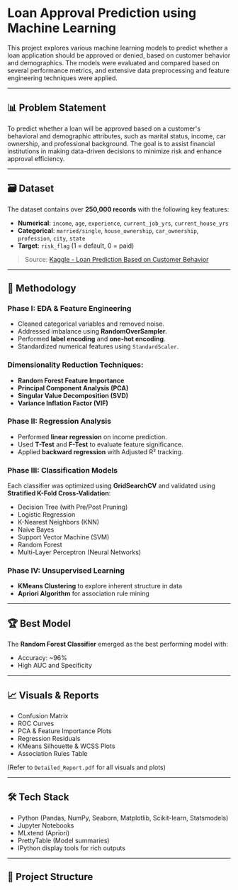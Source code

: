# Loan Approval Prediction using Machine Learning

This project explores various machine learning models to predict whether a loan application should be approved or denied, based on customer behavior and demographics. The models were evaluated and compared based on several performance metrics, and extensive data preprocessing and feature engineering techniques were applied.

---


## 📊 Problem Statement

To predict whether a loan will be approved based on a customer's behavioral and demographic attributes, such as marital status, income, car ownership, and professional background. The goal is to assist financial institutions in making data-driven decisions to minimize risk and enhance approval efficiency.

---

## 🗃️ Dataset

The dataset contains over **250,000 records** with the following key features:

- **Numerical**: `income`, `age`, `experience`, `current_job_yrs`, `current_house_yrs`
- **Categorical**: `married/single`, `house_ownership`, `car_ownership`, `profession`, `city`, `state`
- **Target**: `risk_flag` (1 = default, 0 = paid)

> Source: [Kaggle - Loan Prediction Based on Customer Behavior](https://www.kaggle.com/datasets/subhamjain/loan-prediction-based-on-customer-behavior)

---

## 🧠 Methodology

### Phase I: EDA & Feature Engineering
- Cleaned categorical variables and removed noise.
- Addressed imbalance using **RandomOverSampler**.
- Performed **label encoding** and **one-hot encoding**.
- Standardized numerical features using `StandardScaler`.

### Dimensionality Reduction Techniques:
- **Random Forest Feature Importance**
- **Principal Component Analysis (PCA)**
- **Singular Value Decomposition (SVD)**
- **Variance Inflation Factor (VIF)**

### Phase II: Regression Analysis
- Performed **linear regression** on income prediction.
- Used **T-Test** and **F-Test** to evaluate feature significance.
- Applied **backward regression** with Adjusted R² tracking.

### Phase III: Classification Models
Each classifier was optimized using **GridSearchCV** and validated using **Stratified K-Fold Cross-Validation**:

- Decision Tree (with Pre/Post Pruning)
- Logistic Regression
- K-Nearest Neighbors (KNN)
- Naive Bayes
- Support Vector Machine (SVM)
- Random Forest
- Multi-Layer Perceptron (Neural Networks)

### Phase IV: Unsupervised Learning
- **KMeans Clustering** to explore inherent structure in data
- **Apriori Algorithm** for association rule mining

---

## 🏆 Best Model

The **Random Forest Classifier** emerged as the best performing model with:
- Accuracy: ~96%
- High AUC and Specificity

---

## 📈 Visuals & Reports

- Confusion Matrix
- ROC Curves
- PCA & Feature Importance Plots
- Regression Residuals
- KMeans Silhouette & WCSS Plots
- Association Rules Table

(Refer to `Detailed_Report.pdf` for all visuals and plots)

---

## 🛠️ Tech Stack

- Python (Pandas, NumPy, Seaborn, Matplotlib, Scikit-learn, Statsmodels)
- Jupyter Notebooks
- MLxtend (Apriori)
- PrettyTable (Model summaries)
- IPython display tools for rich outputs

---

## 📁 Project Structure

